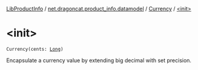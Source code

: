 [LibProductInfo](../../index.md) / [net.dragoncat.product_info.datamodel](../index.md) / [Currency](index.md) / [&lt;init&gt;](./-init-.md)

# &lt;init&gt;

`Currency(cents: `[`Long`](https://kotlinlang.org/api/latest/jvm/stdlib/kotlin/-long/index.html)`)`

Encapsulate a currency value by extending big decimal with set precision.

